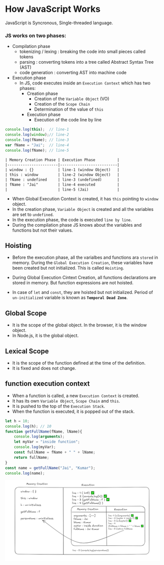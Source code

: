 # How JavaScript Works
JavaScript is Syncronous, Single-threaded language.

### JS works on two phases:
- Compilation phase
    - tokenizing / lexing : breaking the code into small pieces called tokens
    - parsing : converting tokens into a tree called Abstract Syntax Tree (AST)
    - code generation : converting AST into machine code
- Execution phase
    - In JS, code executes inside an `Execution Context` which has two phases:
        - Creation phase
            - Creation of the `Variable Object` (VO)
            - Creation of the `Scope Chain`
            - Determination of the value of `this`
        - Execution phase
            - Execution of the code line by line

```javascript
console.log(this);  // line-1
console.log(window);// line-2
console.log(fName); // line-3
var fName = "Jai";  // line-4
console.log(fName); // line-5
```
```
| Memory Creation Phase | Execution Phase          |
|-----------------------|--------------------------|
| window : {}           | line-1 (window Object)   |
| this : window         | line-2 (window Object)   |
| fName : undefined     | line-3 (undefined)       |
| fName : "Jai"         | line-4 executed          |
|                       | line-5 (Jai)             |
```

- When Global Execution Context is created, it has `this` pointing to `window` object.
- In the creation phase, `Variable Object` is created and all the variables are set to `undefined`.
- In the execution phase, the code is executed `line by line`.
- During the compilation phase JS knows about the variables and functions but not their values.

## Hoisting
- Before the execution phase, all the varialbes and functions ara `stored` in memory. During the `Global Execution Creation`, these variables have been created but not initialized. This is called `Hoisting`.

- During Global Execution Cintext Creation, all functions declarations are stored in memory. But function expressions are not hoisted.

- In case of `let` and `const`, they are hoisted but not initialized. Period of `un-initialized` variable is known as **`Temporal Dead Zone`**.

## Global Scope
- It is the scope of the global object. In the browser, it is the window object. 
- In Node.js, it is the global object.

## Lexical Scope
- It is the scope of the function defined at the time of the definition. 
- It is fixed and does not change.


## function execution context
- When a function is called, a new `Execution Context` is created.
- It has its own `Variable Object`, `Scope Chain` and `this`.
- It is pushed to the top of the `Execution Stack`.
- When the function is executed, it is popped out of the stack.

```javascript
let h = 10;
console.log(h); // 10
function getFullName(fName, lName){
    console.log(arguments);
    let myVar = "inside function";
    console.log(myVar);
    const fullName = fName + " " + lName;
    return fullName;
}
const name = getFullName("Jai", "Kumar");
console.log(name);
```
![Function Execution](./1.png)
